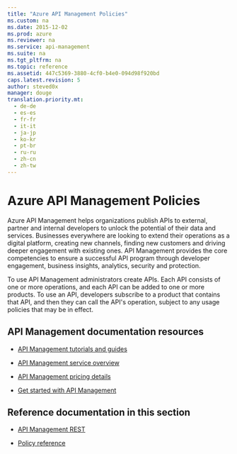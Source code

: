 ```yaml
---
title: "Azure API Management Policies"
ms.custom: na
ms.date: 2015-12-02
ms.prod: azure
ms.reviewer: na
ms.service: api-management
ms.suite: na
ms.tgt_pltfrm: na
ms.topic: reference
ms.assetid: 447c5369-3880-4cf0-b4e0-094d98f920bd
caps.latest.revision: 5
author: steved0x
manager: douge
translation.priority.mt: 
  - de-de
  - es-es
  - fr-fr
  - it-it
  - ja-jp
  - ko-kr
  - pt-br
  - ru-ru
  - zh-cn
  - zh-tw
---
```

# Azure API Management Policies
Azure API Management helps organizations publish APIs to external, partner and internal developers to unlock the potential of their data and services. Businesses everywhere are looking to extend their operations as a digital platform, creating new channels, finding new customers and driving deeper engagement with existing ones. API Management provides the core competencies to ensure a successful API program through developer engagement, business insights, analytics, security and protection.  
  
 To use API Management administrators create APIs. Each API consists of one or more operations, and each API can be added to one or more products. To use an API, developers subscribe to a product that contains that API, and then they can call the API's operation, subject to any usage policies that may be in effect.  
  
## API Management documentation resources  
  
-   [API Management tutorials and guides](http://go.microsoft.com/fwlink/?LinkID=398201)  
  
-   [API Management service overview](http://go.microsoft.com/fwlink/?LinkID=398237)  
  
-   [API Management pricing details](http://go.microsoft.com/fwlink/?LinkID=398236)  
  
-   [Get started with API Management](http://go.microsoft.com/fwlink/?LinkID=398182)  
  
## Reference documentation in this section  
  
-   [API Management REST](../Topic/API%20Management%20REST.md)  
  
-   [Policy reference](../APIManagementPolicyRef/API-Management-policy-reference.md)